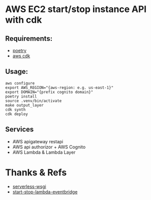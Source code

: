 # AWS EC2 start/stop instance API with cdk

## Requirements:
- [poetry](https://github.com/python-poetry/poetry)
- [aws cdk](https://github.com/aws/aws-cdk)


## Usage:
```shell
aws configure
export AWS_REGION="{aws-region: e.g. us-east-1}"
export DOMAIN="{prefix cognito domain}"
poetry install
source .venv/bin/activate
make output_layer
cdk synth
cdk deploy
```

## Services
- AWS apigateway restapi
- AWS api authorizor + AWS Cognito
- AWS Lambda & Lambda Layer


# Thanks & Refs
- [serverless-wsgi](https://github.com/logandk/serverless-wsgi)
- [start-stop-lambda-eventbridge](https://aws.amazon.com/tw/premiumsupport/knowledge-center/start-stop-lambda-eventbridge/)
